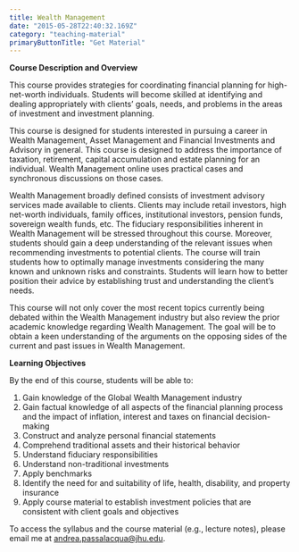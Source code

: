 ```yaml
---
title: Wealth Management 
date: "2015-05-28T22:40:32.169Z"
category: "teaching-material"
primaryButtonTitle: "Get Material"
---
```



**Course Description and Overview**

This course provides strategies for coordinating financial planning for high-net-worth individuals. Students will become skilled at identifying and dealing appropriately with clients’ goals, needs, and problems in the areas of investment and investment planning.

This course is designed for students interested in pursuing a career in Wealth Management, Asset Management and Financial Investments and Advisory in general. This course is designed to address the importance of taxation, retirement, capital accumulation and estate planning for an individual. Wealth Management online uses practical cases and synchronous discussions on those cases. 

Wealth Management broadly defined consists of investment advisory services made available to clients. Clients may include retail investors, high net-worth individuals, family offices, institutional investors, pension funds, sovereign wealth funds, etc. The fiduciary responsibilities inherent in Wealth Management will be stressed throughout this course. Moreover, students should gain a deep understanding of the relevant issues when recommending investments to potential clients. The course will train students how to optimally manage investments considering the many known and unknown risks and constraints. Students will learn how to better position their advice by establishing trust and understanding the client’s needs. 

This course will not only cover the most recent topics currently being debated within the Wealth Management industry but also review the prior academic knowledge regarding Wealth Management. The goal will be to obtain a keen understanding of the arguments on the opposing sides of the current and past issues in Wealth Management.


**Learning Objectives**

By the end of this course, students will be able to: 
1.	Gain knowledge of the Global Wealth Management industry
2.	Gain factual knowledge of all aspects of the financial planning process and the impact of inflation, interest and taxes on financial decision-making
3.	Construct and analyze personal financial statements
4.	Comprehend traditional assets and their historical behavior
5.	Understand fiduciary responsibilities
6.	Understand non-traditional investments 
7.	Apply benchmarks
8.	Identify the need for and suitability of life, health, disability, and property insurance
9.	Apply course material to establish investment policies that are consistent with client goals and objectives



To access the syllabus and the course material (e.g., lecture notes), please email me at andrea.passalacqua@jhu.edu.